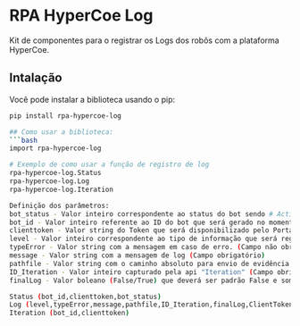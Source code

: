 # RPA HyperCoe Log

Kit de componentes para o registrar os Logs dos robôs com a plataforma HyperCoe.

## Intalação
Você pode instalar a biblioteca usando o pip:

```bash
pip install rpa-hypercoe-log

## Como usar a biblioteca:
```bash
import rpa-hypercoe-log

# Exemplo de como usar a função de registro de log
rpa-hypercoe-log.Status
rpa-hypercoe-log.Log
rpa-hypercoe-log.Iteration

Definição dos parâmetros:
bot_status - Valor inteiro correspondente ao status do bot sendo # Active=0, Running=1, Paused=2, Error=3 (Campo obrigatório)
bot_id - Valor inteiro referente ao ID do bot que será gerado no momento de criação do robô pelo agente do HyperCoe (Campo obrigatório)
clienttoken - Valor string do Token que será disponibilizado pelo Portal HyperCoe (Campo obrigatório)
level - Valor inteiro correspondente ao tipo de informação que será regsitrado no log, sendo # Info=0, Warn=1, Error=2 (Campo obrigatório)
typeError - Valor string com a mensagem em caso de erro. (Campo não obrigatório)
message - Valor string com a mensagem de log (Campo obrigatório)
pathfile - Valor string com o caminho absoluto para envio de evidência (Campo não obrigatório)
ID_Iteration - Valor inteiro capturado pela api "Iteration" (Campo obrigatório)
finalLog - Valor boleano (False/True) que deverá ser padrão False e somente utilizar o parametro True no último registro de log do robô (Campo não obrigatório)

Status (bot_id,clienttoken,bot_status)
Log (level,typeError,message,pathfile,ID_Iteration,finalLog,ClientToken)
Iteration (bot_id,clienttoken)
